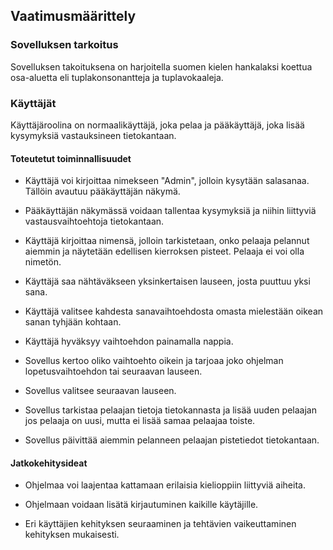 ## Vaatimusmäärittely

### Sovelluksen tarkoitus
Sovelluksen takoituksena on harjoitella suomen kielen hankalaksi koettua osa-aluetta eli tuplakonsonantteja ja tuplavokaaleja. 


### Käyttäjät

Käyttäjäroolina on normaalikäyttäjä, joka pelaa ja pääkäyttäjä, joka lisää kysymyksiä vastauksineen tietokantaan.

#### Toteutetut toiminnallisuudet

* Käyttäjä voi kirjoittaa nimekseen "Admin", jolloin kysytään salasanaa. Tällöin avautuu pääkäyttäjän näkymä.

* Pääkäyttäjän näkymässä voidaan tallentaa kysymyksiä ja niihin liittyviä vastausvaihtoehtoja tietokantaan.

* Käyttäjä kirjoittaa nimensä, jolloin tarkistetaan, onko pelaaja pelannut aiemmin ja näytetään edellisen kierroksen pisteet. Pelaaja ei voi olla nimetön. 

* Käyttäjä saa nähtäväkseen yksinkertaisen lauseen, josta puuttuu yksi sana. 

* Käyttäjä valitsee kahdesta sanavaihtoehdosta omasta mielestään oikean sanan tyhjään kohtaan. 

* Käyttäjä hyväksyy vaihtoehdon painamalla nappia.

* Sovellus kertoo oliko vaihtoehto oikein ja tarjoaa joko ohjelman lopetusvaihtoehdon tai seuraavan lauseen.  

* Sovellus valitsee seuraavan lauseen. 

* Sovellus tarkistaa pelaajan tietoja tietokannasta ja lisää uuden pelaajan jos pelaaja on uusi, mutta ei lisää samaa pelaajaa toiste.

* Sovellus päivittää aiemmin pelanneen pelaajan pistetiedot tietokantaan.




#### Jatkokehitysideat


* Ohjelmaa voi laajentaa kattamaan erilaisia kielioppiin liittyviä aiheita.

* Ohjelmaan voidaan lisätä kirjautuminen kaikille käytäjille.

* Eri käyttäjien kehityksen seuraaminen ja tehtävien vaikeuttaminen kehityksen mukaisesti.
